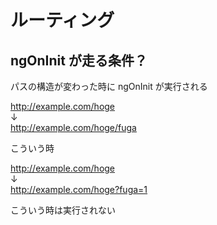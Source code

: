 # ルーティング

## ngOnInit が走る条件？

パスの構造が変わった時に ngOnInit が実行される

http://example.com/hoge  
 ↓  
http://example.com/hoge/fuga

こういう時

http://example.com/hoge  
 ↓  
http://example.com/hoge?fuga=1

こういう時は実行されない

